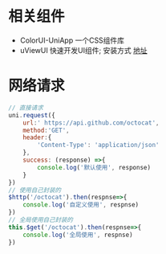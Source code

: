 # 相关组件
- ColorUI-UniApp 一个CSS组件库
- uViewUI 快速开发UI组件; 安装方式 [地址](https://www.uviewui.com/components/npmSetting.html)

# 网络请求
```js
// 直接请求
uni.request({
	url:' https://api.github.com/octocat',
	method:'GET',
	header:{
		'Content-Type': 'application/json'
	},
	success: (response) =>{
		console.log('默认使用', response)
	}
})
// 使用自己封装的
$http('/octocat').then(respnse=>{
	console.log('自定义使用', respnse)
})
// 全局使用自己封装的
this.$get('/octocat').then(respnse=>{
	console.log('全局使用', respnse)
})
```
